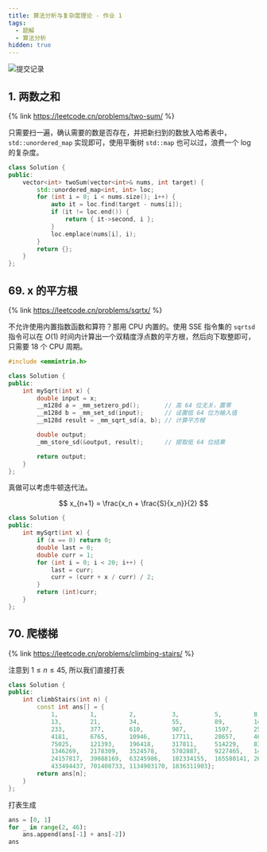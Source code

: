 ```yaml
---
title: 算法分析与复杂度理论 - 作业 1
tags:
  - 题解
  - 算法分析
hidden: true
---
```


![提交记录](https://img.duanyll.com/img/e7dfd19a.png)

## 1. 两数之和

{% link https://leetcode.cn/problems/two-sum/ %}

只需要扫一遍，确认需要的数是否存在，并把新扫到的数放入哈希表中，`std::unordered_map` 实现即可，使用平衡树 `std::map` 也可以过，浪费一个 $\log$ 的复杂度。

```cpp
class Solution {
public:
    vector<int> twoSum(vector<int>& nums, int target) {
        std::unordered_map<int, int> loc;
        for (int i = 0; i < nums.size(); i++) {
            auto it = loc.find(target - nums[i]);
            if (it != loc.end()) {
                return { it->second, i };
            }
            loc.emplace(nums[i], i);
        }
        return {};
    }
};
```

## 69. x 的平方根

{% link https://leetcode.cn/problems/sqrtx/ %}

不允许使用内置指数函数和算符？那用 CPU 内置的。使用 SSE 指令集的 `sqrtsd` 指令可以在 $O(1)$ 时间内计算出一个双精度浮点数的平方根，然后向下取整即可，只需要 18 个 CPU 周期。

```cpp
#include <emmintrin.h>

class Solution {
public:
    int mySqrt(int x) {
        double input = x;
        __m128d a = _mm_setzero_pd();       // 高 64 位无关，置零
        __m128d b = _mm_set_sd(input);      // 设置低 64 位为输入值
        __m128d result = _mm_sqrt_sd(a, b); // 计算平方根

        double output;
        _mm_store_sd(&output, result);      // 提取低 64 位结果

        return output;
    }
};
```

真做可以考虑牛顿迭代法。

$$
x_{n+1} = \frac{x_n + \frac{S}{x_n}}{2}
$$

```cpp
class Solution {
public:
    int mySqrt(int x) {
        if (x == 0) return 0;
        double last = 0;
        double curr = 1;
        for (int i = 0; i < 20; i++) {
            last = curr;
            curr = (curr + x / curr) / 2;
        }
        return (int)curr;
    }
};
```

## 70. 爬楼梯

{% link https://leetcode.cn/problems/climbing-stairs/ %}

注意到 $1 \leq n \leq 45$, 所以我们直接打表

```cpp
class Solution {
public:
    int climbStairs(int n) {
        const int ans[] = {
            1,         1,         2,          3,          5,         8,
            13,        21,        34,         55,         89,        144,
            233,       377,       610,        987,        1597,      2584,
            4181,      6765,      10946,      17711,      28657,     46368,
            75025,     121393,    196418,     317811,     514229,    832040,
            1346269,   2178309,   3524578,    5702887,    9227465,   14930352,
            24157817,  39088169,  63245986,   102334155,  165580141, 267914296,
            433494437, 701408733, 1134903170, 1836311903};
        return ans[n];
    }
};
```

打表生成

```python
ans = [0, 1]
for _ in range(2, 46):
    ans.append(ans[-1] + ans[-2])
ans
```
